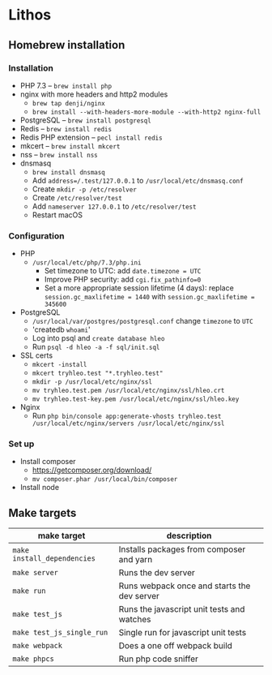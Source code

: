# Lithos

## Homebrew installation

### Installation

- PHP 7.3 – `brew install php`
- nginx with more headers and http2 modules
    - `brew tap denji/nginx`
    - `brew install --with-headers-more-module --with-http2 nginx-full`
- PostgreSQL – `brew install postgresql`
- Redis – `brew install redis`
- Redis PHP extension – `pecl install redis`
- mkcert – `brew install mkcert`
- nss – `brew install nss`
- dnsmasq
    - `brew install dnsmasq`
    - Add `address=/.test/127.0.0.1` to `/usr/local/etc/dnsmasq.conf`
    - Create `mkdir -p /etc/resolver`
    - Create `/etc/resolver/test`
    - Add `nameserver 127.0.0.1` to `/etc/resolver/test`
    - Restart macOS

### Configuration

- PHP
    - `/usr/local/etc/php/7.3/php.ini`
        - Set timezone to UTC: add `date.timezone = UTC`
        - Improve PHP security: add `cgi.fix_pathinfo=0`
        - Set a more appropriate session lifetime (4 days): replace `session.gc_maxlifetime = 1440` with `session.gc_maxlifetime = 345600`
- PostgreSQL
    - `/usr/local/var/postgres/postgresql.conf` change `timezone` to `UTC`
    - 'createdb `whoami`'
    - Log into psql and `create database hleo`
    - Run `psql -d hleo -a -f sql/init.sql`
- SSL certs
    - `mkcert -install`
    - `mkcert tryhleo.test "*.tryhleo.test"`
    - `mkdir -p /usr/local/etc/nginx/ssl`
    - `mv tryhleo.test.pem /usr/local/etc/nginx/ssl/hleo.crt`
    - `mv tryhleo.test-key.pem /usr/local/etc/nginx/ssl/hleo.key`
- Nginx
    - Run `php bin/console app:generate-vhosts tryhleo.test /usr/local/etc/nginx/servers /usr/local/etc/nginx/ssl`

### Set up

- Install composer
    - https://getcomposer.org/download/
    - `mv composer.phar /usr/local/bin/composer`
- Install node

## Make targets

| make target               | description                                 |
|---------------------------|---------------------------------------------|
| `make install_dependencies` | Installs packages from composer and yarn    |
| `make server`               | Runs the dev server                         |
| `make run`                  | Runs webpack once and starts the dev server |
| `make test_js`              | Runs the javascript unit tests and watches  |
| `make test_js_single_run`   | Single run for javascript unit tests        |
| `make webpack`              | Does a one off webpack build                |
| `make phpcs`                | Run php code sniffer                        |
